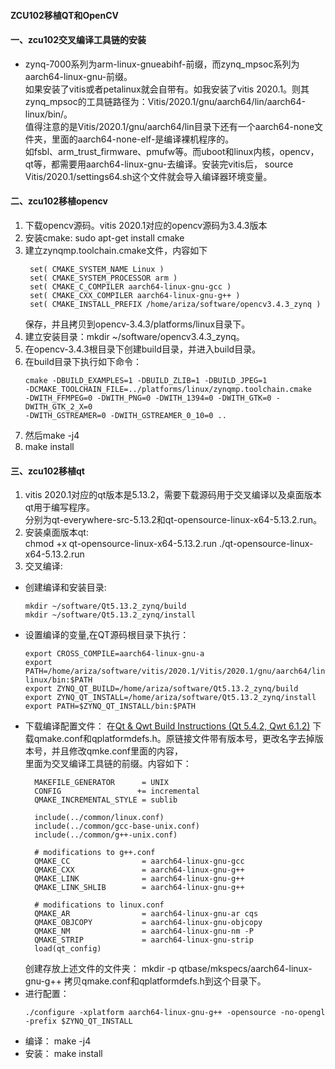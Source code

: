 #### ZCU102移植QT和OpenCV

#### 一、zcu102交叉编译工具链的安装
* zynq-7000系列为arm-linux-gnueabihf-前缀，而zynq_mpsoc系列为aarch64-linux-gnu-前缀。   
  如果安装了vitis或者petalinux就会自带有。如我安装了vitis 2020.1。则其zynq_mpsoc的工具链路径为：Vitis/2020.1/gnu/aarch64/lin/aarch64-linux/bin/。   
  值得注意的是Vitis/2020.1/gnu/aarch64/lin目录下还有一个aarch64-none文件夹，里面的aarch64-none-elf-是编译裸机程序的。   
  如fsbl、arm_trust_firmware、pmufw等。而uboot和linux内核，opencv，qt等，都需要用aarch64-linux-gnu-去编译。安装完vitis后，
  source Vitis/2020.1/settings64.sh这个文件就会导入编译器环境变量。
#### 二、zcu102移植opencv
1. 下载opencv源码。vitis 2020.1对应的opencv源码为3.4.3版本
2. 安装cmake: sudo apt-get install cmake   
3. 建立zynqmp.toolchain.cmake文件，内容如下
   ```
    set( CMAKE_SYSTEM_NAME Linux )
    set( CMAKE_SYSTEM_PROCESSOR arm )
    set( CMAKE_C_COMPILER aarch64-linux-gnu-gcc )
    set( CMAKE_CXX_COMPILER aarch64-linux-gnu-g++ )
    set( CMAKE_INSTALL_PREFIX /home/ariza/software/opencv3.4.3_zynq )
    ```
   保存，并且拷贝到opencv-3.4.3/platforms/linux目录下。
4. 建立安装目录：mkdir ~/software/opencv3.4.3_zynq。
5. 在opencv-3.4.3根目录下创建build目录，并进入build目录。
6. 在build目录下执行如下命令：
   ```
   cmake -DBUILD_EXAMPLES=1 -DBUILD_ZLIB=1 -DBUILD_JPEG=1   
   -DCMAKE_TOOLCHAIN_FILE=../platforms/linux/zynqmp.toolchain.cmake    
   -DWITH_FFMPEG=0 -DWITH_PNG=0 -DWITH_1394=0 -DWITH_GTK=0 -DWITH_GTK_2_X=0   
   -DWITH_GSTREAMER=0 -DWITH_GSTREAMER_0_10=0 ..
   ```
7. 然后make -j4
8.  make install

#### 三、zcu102移植qt
1. vitis 2020.1对应的qt版本是5.13.2，需要下载源码用于交叉编译以及桌面版本qt用于编写程序。   
   分别为qt-everywhere-src-5.13.2和qt-opensource-linux-x64-5.13.2.run。
2. 安装桌面版本qt:  
   chmod +x qt-opensource-linux-x64-5.13.2.run
   ./qt-opensource-linux-x64-5.13.2.run
3. 交叉编译:
* 创建编译和安装目录:   
  ```
  mkdir ~/software/Qt5.13.2_zynq/build   
  mkdir ~/software/Qt5.13.2_zynq/install
  ```
* 设置编译的变量,在QT源码根目录下执行： 
  ```
  export CROSS_COMPILE=aarch64-linux-gnu-a
  export PATH=/home/ariza/software/vitis/2020.1/Vitis/2020.1/gnu/aarch64/lin/aarch64-linux/bin:$PATH 
  export ZYNQ_QT_BUILD=/home/ariza/software/Qt5.13.2_zynq/build
  export ZYNQ_QT_INSTALL=/home/ariza/software/Qt5.13.2_zynq/install
  export PATH=$ZYNQ_QT_INSTALL/bin:$PATH
  ```
* 下载编译配置文件：
  在[Qt & Qwt Build Instructions (Qt 5.4.2, Qwt 6.1.2)](https://xilinx-wiki.atlassian.net/wiki/spaces/A/pages/18842110/Qt+Qwt+Build+Instructions+Qt+5.4.2+Qwt+6.1.2#Qt&QwtBuildInstructions(Qt5.4.2,Qwt6.1.2)-BuildandInstall.1)   
  下载qmake.conf和qplatformdefs.h。原链接文件带有版本号，更改名字去掉版本号，并且修改qmke.conf里面的内容，   
  里面为交叉编译工具链的前缀。内容如下：   
  ```
    MAKEFILE_GENERATOR      = UNIX
    CONFIG                 += incremental
    QMAKE_INCREMENTAL_STYLE = sublib

    include(../common/linux.conf)
    include(../common/gcc-base-unix.conf)
    include(../common/g++-unix.conf)

    # modifications to g++.conf
    QMAKE_CC                = aarch64-linux-gnu-gcc
    QMAKE_CXX               = aarch64-linux-gnu-g++
    QMAKE_LINK              = aarch64-linux-gnu-g++
    QMAKE_LINK_SHLIB        = aarch64-linux-gnu-g++

    # modifications to linux.conf
    QMAKE_AR                = aarch64-linux-gnu-ar cqs
    QMAKE_OBJCOPY           = aarch64-linux-gnu-objcopy
    QMAKE_NM                = aarch64-linux-gnu-nm -P
    QMAKE_STRIP             = aarch64-linux-gnu-strip
    load(qt_config)
  ```
  创建存放上述文件的文件夹：
  mkdir -p qtbase/mkspecs/aarch64-linux-gnu-g++
  拷贝qmake.conf和qplatformdefs.h到这个目录下。
* 进行配置：
  ```
  ./configure -xplatform aarch64-linux-gnu-g++ -opensource -no-opengl -prefix $ZYNQ_QT_INSTALL
  ```
* 编译： make -j4
* 安装： make install
